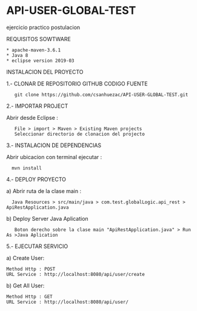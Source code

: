 # API-USER-GLOBAL-TEST
ejercicio practico postulacion

REQUISITOS SOWTWARE

    * apache-maven-3.6.1
    * Java 8
    * eclipse version 2019-03




INSTALACION DEL PROYECTO

 

  1.- CLONAR DE REPOSITORIO GITHUB CODIGO FUENTE
  
       git clone https://github.com/csanhuezac/API-USER-GLOBAL-TEST.git  

  2.- IMPORTAR PROJECT 

   Abrir desde Eclipse :
  
       File > import > Maven > Existing Maven projects
       Seleccionar directorio de clonacion del projecto
   
  3.- INSTALACION DE DEPENDENCIAS 

   Abrir ubicacion con terminal ejecutar :
  
      mvn install
  
  4.- DEPLOY PROYECTO 

   a) Abrir ruta de la clase main :
  
      Java Resources > src/main/java > com.test.globalLogic.api_rest > ApiRestApplication.java
      
  b) Deploy Server Java Aplication
  
       Boton derecho sobre la clase main "ApiRestApplication.java" > Run As >Java Aplication
       
5.- EJECUTAR SERVICIO 

  a) Create User:
  
    Method Http : POST
    URL Service : http://localhost:8080/api/user/create
    
  b) Get All User:
  
    Method Http : GET
    URL Service : http://localhost:8080/api/user/
 
    



